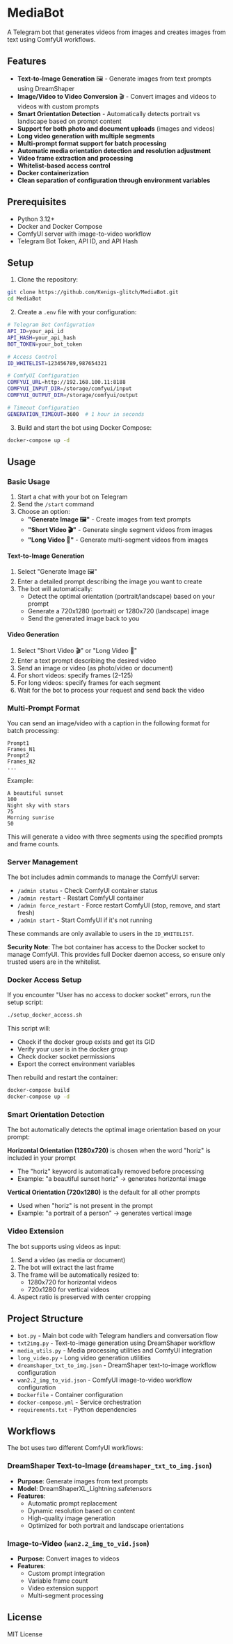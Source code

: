 # MediaBot

A Telegram bot that generates videos from images and creates images from text using ComfyUI workflows.

## Features

- **Text-to-Image Generation** 🖼️ - Generate images from text prompts using DreamShaper
- **Image/Video to Video Conversion** 🎬 - Convert images and videos to videos with custom prompts
- **Smart Orientation Detection** - Automatically detects portrait vs landscape based on prompt content
- **Support for both photo and document uploads** (images and videos)
- **Long video generation with multiple segments**
- **Multi-prompt format support for batch processing**
- **Automatic media orientation detection and resolution adjustment**
- **Video frame extraction and processing**
- **Whitelist-based access control**
- **Docker containerization**
- **Clean separation of configuration through environment variables**

## Prerequisites

- Python 3.12+
- Docker and Docker Compose
- ComfyUI server with image-to-video workflow
- Telegram Bot Token, API ID, and API Hash

## Setup

1. Clone the repository:
```bash
git clone https://github.com/Kenigs-glitch/MediaBot.git
cd MediaBot
```

2. Create a `.env` file with your configuration:
```bash
# Telegram Bot Configuration
API_ID=your_api_id
API_HASH=your_api_hash
BOT_TOKEN=your_bot_token

# Access Control
ID_WHITELIST=123456789,987654321

# ComfyUI Configuration
COMFYUI_URL=http://192.168.100.11:8188
COMFYUI_INPUT_DIR=/storage/comfyui/input
COMFYUI_OUTPUT_DIR=/storage/comfyui/output

# Timeout Configuration
GENERATION_TIMEOUT=3600  # 1 hour in seconds
```

3. Build and start the bot using Docker Compose:
```bash
docker-compose up -d
```

## Usage

### Basic Usage

1. Start a chat with your bot on Telegram
2. Send the `/start` command
3. Choose an option:
   - **"Generate Image 🖼️"** - Create images from text prompts
   - **"Short Video 🎬"** - Generate single segment videos from images
   - **"Long Video 🎥"** - Generate multi-segment videos from images

#### Text-to-Image Generation
1. Select "Generate Image 🖼️"
2. Enter a detailed prompt describing the image you want to create
3. The bot will automatically:
   - Detect the optimal orientation (portrait/landscape) based on your prompt
   - Generate a 720x1280 (portrait) or 1280x720 (landscape) image
   - Send the generated image back to you

#### Video Generation
1. Select "Short Video 🎬" or "Long Video 🎥"
2. Enter a text prompt describing the desired video
3. Send an image or video (as photo/video or document)
4. For short videos: specify frames (2-125)
5. For long videos: specify frames for each segment
6. Wait for the bot to process your request and send back the video

### Multi-Prompt Format

You can send an image/video with a caption in the following format for batch processing:
```
Prompt1
Frames_N1
Prompt2
Frames_N2
...
```

Example:
```
A beautiful sunset
100
Night sky with stars
75
Morning sunrise
50
```

This will generate a video with three segments using the specified prompts and frame counts.

### Server Management

The bot includes admin commands to manage the ComfyUI server:

- `/admin status` - Check ComfyUI container status
- `/admin restart` - Restart ComfyUI container
- `/admin force_restart` - Force restart ComfyUI (stop, remove, and start fresh)
- `/admin start` - Start ComfyUI if it's not running

These commands are only available to users in the `ID_WHITELIST`.

**Security Note**: The bot container has access to the Docker socket to manage ComfyUI. This provides full Docker daemon access, so ensure only trusted users are in the whitelist.

### Docker Access Setup

If you encounter "User has no access to docker socket" errors, run the setup script:

```bash
./setup_docker_access.sh
```

This script will:
- Check if the docker group exists and get its GID
- Verify your user is in the docker group
- Check docker socket permissions
- Export the correct environment variables

Then rebuild and restart the container:

```bash
docker-compose build
docker-compose up -d
```

### Smart Orientation Detection

The bot automatically detects the optimal image orientation based on your prompt:

**Horizontal Orientation (1280x720)** is chosen when the word "horiz" is included in your prompt
- The "horiz" keyword is automatically removed before processing
- Example: "a beautiful sunset horiz" → generates horizontal image

**Vertical Orientation (720x1280)** is the default for all other prompts
- Used when "horiz" is not present in the prompt
- Example: "a portrait of a person" → generates vertical image

### Video Extension

The bot supports using videos as input:
1. Send a video (as media or document)
2. The bot will extract the last frame
3. The frame will be automatically resized to:
   - 1280x720 for horizontal videos
   - 720x1280 for vertical videos
4. Aspect ratio is preserved with center cropping

## Project Structure

- `bot.py` - Main bot code with Telegram handlers and conversation flow
- `txt2img.py` - Text-to-image generation using DreamShaper workflow
- `media_utils.py` - Media processing utilities and ComfyUI integration
- `long_video.py` - Long video generation utilities
- `dreamshaper_txt_to_img.json` - DreamShaper text-to-image workflow configuration
- `wan2.2_img_to_vid.json` - ComfyUI image-to-video workflow configuration
- `Dockerfile` - Container configuration
- `docker-compose.yml` - Service orchestration
- `requirements.txt` - Python dependencies

## Workflows

The bot uses two different ComfyUI workflows:

### DreamShaper Text-to-Image (`dreamshaper_txt_to_img.json`)
- **Purpose**: Generate images from text prompts
- **Model**: DreamShaperXL_Lightning.safetensors
- **Features**: 
  - Automatic prompt replacement
  - Dynamic resolution based on content
  - High-quality image generation
  - Optimized for both portrait and landscape orientations

### Image-to-Video (`wan2.2_img_to_vid.json`)
- **Purpose**: Convert images to videos
- **Features**:
  - Custom prompt integration
  - Variable frame count
  - Video extension support
  - Multi-segment processing

## License

MIT License 